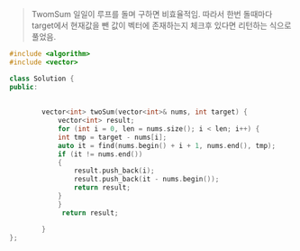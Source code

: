>TwomSum
일일이 루프를 돌며 구하면 비효율적임. 따라서 한번 돌때마다 target에서 현재값을 뺀 값이 벡터에 존재하는지 체크후 있다면 리턴하는 식으로 풀었음.


``` c++
#include <algorithm>
#include <vector>

class Solution {
public:
    
    
        vector<int> twoSum(vector<int>& nums, int target) {
            vector<int> result;
	        for (int i = 0, len = nums.size(); i < len; i++) {
		    int tmp = target - nums[i];
		    auto it = find(nums.begin() + i + 1, nums.end(), tmp);
		    if (it != nums.end())
		    {
			    result.push_back(i);
			    result.push_back(it - nums.begin());
			    return result;
		    }
	        }
	         return result;

        }
};


```
